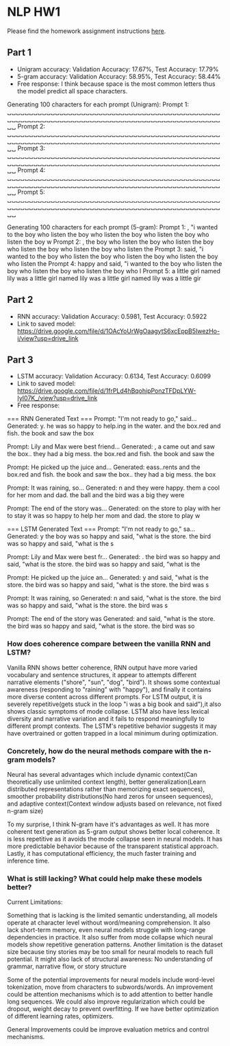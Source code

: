 # NLP HW1

Please find the homework assignment instructions [here](https://docs.google.com/document/d/1K8s_Ecms0cIqRO1PKPFs2bfFVFfZpc1nFoEhtxRlCaM/edit?tab=t.0).

## Part 1
* Unigram accuracy: Validation Accuracy: 17.67%, Test Accuracy: 17.79%
* 5-gram accuracy: Validation Accuracy: 58.95%, Test Accuracy: 58.44%
* Free response:
I think because space is the most common letters thus the model predict all space characters.

Generating 100 characters for each prompt (Unigram):
Prompt 1: ␣␣␣␣␣␣␣␣␣␣␣␣␣␣␣␣␣␣␣␣␣␣␣␣␣␣␣␣␣␣␣␣␣␣␣␣␣␣␣␣␣␣␣␣␣␣␣␣␣␣␣␣␣␣␣␣␣␣␣␣␣␣␣␣␣␣␣␣␣␣␣␣␣␣␣␣␣␣␣␣␣␣␣␣␣␣␣␣␣␣␣␣␣␣␣␣␣␣␣␣
Prompt 2: ␣␣␣␣␣␣␣␣␣␣␣␣␣␣␣␣␣␣␣␣␣␣␣␣␣␣␣␣␣␣␣␣␣␣␣␣␣␣␣␣␣␣␣␣␣␣␣␣␣␣␣␣␣␣␣␣␣␣␣␣␣␣␣␣␣␣␣␣␣␣␣␣␣␣␣␣␣␣␣␣␣␣␣␣␣␣␣␣␣␣␣␣␣␣␣␣␣␣␣␣
Prompt 3: ␣␣␣␣␣␣␣␣␣␣␣␣␣␣␣␣␣␣␣␣␣␣␣␣␣␣␣␣␣␣␣␣␣␣␣␣␣␣␣␣␣␣␣␣␣␣␣␣␣␣␣␣␣␣␣␣␣␣␣␣␣␣␣␣␣␣␣␣␣␣␣␣␣␣␣␣␣␣␣␣␣␣␣␣␣␣␣␣␣␣␣␣␣␣␣␣␣␣␣␣
Prompt 4: ␣␣␣␣␣␣␣␣␣␣␣␣␣␣␣␣␣␣␣␣␣␣␣␣␣␣␣␣␣␣␣␣␣␣␣␣␣␣␣␣␣␣␣␣␣␣␣␣␣␣␣␣␣␣␣␣␣␣␣␣␣␣␣␣␣␣␣␣␣␣␣␣␣␣␣␣␣␣␣␣␣␣␣␣␣␣␣␣␣␣␣␣␣␣␣␣␣␣␣␣
Prompt 5: ␣␣␣␣␣␣␣␣␣␣␣␣␣␣␣␣␣␣␣␣␣␣␣␣␣␣␣␣␣␣␣␣␣␣␣␣␣␣␣␣␣␣␣␣␣␣␣␣␣␣␣␣␣␣␣␣␣␣␣␣␣␣␣␣␣␣␣␣␣␣␣␣␣␣␣␣␣␣␣␣␣␣␣␣␣␣␣␣␣␣␣␣␣␣␣␣␣␣␣␣

Generating 100 characters for each prompt (5-gram):
Prompt 1: , "i wanted to the boy who listen the boy who listen the boy who listen the boy who listen the boy w
Prompt 2: , the boy who listen the boy who listen the boy who listen the boy who listen the boy who listen the
Prompt 3:  said, "i wanted to the boy who listen the boy who listen the boy who listen the boy who listen the 
Prompt 4:  happy and said, "i wanted to the boy who listen the boy who listen the boy who listen the boy who l
Prompt 5:  a little girl named lily was a little girl named lily was a little girl named lily was a little gir

## Part 2
* RNN accuracy: Validation Accuracy: 0.5981, Test Accuracy: 0.5922
* Link to saved model: https://drive.google.com/file/d/1OAcYoUrWgOaagytS6xcEppB5IwezHo-i/view?usp=drive_link

## Part 3
* LSTM accuracy: Validation Accuracy: 0.6134, Test Accuracy: 0.6099
* Link to saved model: https://drive.google.com/file/d/1frPLd4hBqohipPonzTFDpLYW-IyI07K_/view?usp=drive_link
* Free response:

=== RNN Generated Text ===
Prompt: <BOS>"I'm not ready to go," said...
Generated: y.<EOS> he was so happy to help.<EOS>ing in the water.<EOS> and the box.<EOS>red and fish.<EOS> the book and saw the box

Prompt: <BOS>Lily and Max were best friend...
Generated: , a came out and saw the box.<EOS>.<EOS> they had a big mess.<EOS> the box.<EOS>red and fish.<EOS> the book and saw the 

Prompt: <BOS>He picked up the juice and...
Generated: eass.<EOS>.<EOS>rents and the box.<EOS>red and fish.<EOS> the book and saw the box.<EOS>.<EOS> they had a big mess.<EOS> the box

Prompt: <BOS>It was raining, so...
Generated: n and they were happy.<EOS> them a cool for her mom and dad.<EOS> the ball and the bird was a big they were 

Prompt: <BOS>The end of the story was...
Generated:  on the store to play with her to stay it was so happy to help her mom and dad.<EOS> the store to play w

=== LSTM Generated Text ===
Prompt: <BOS>"I'm not ready to go," sa...
Generated: y the boy was so happy and said, "what is the store.<EOS> the bird was so happy and said, "what is the s

Prompt: <BOS>Lily and Max were best fr...
Generated: .<EOS> the bird was so happy and said, "what is the store.<EOS> the bird was so happy and said, "what is the

Prompt: <BOS>He picked up the juice an...
Generated: y and said, "what is the store.<EOS> the bird was so happy and said, "what is the store.<EOS> the bird was s

Prompt: <BOS>It was raining, so
Generated: n and said, "what is the store.<EOS> the bird was so happy and said, "what is the store.<EOS> the bird was s

Prompt: <BOS>The end of the story was
Generated:  and said, "what is the store.<EOS> the bird was so happy and said, "what is the store.<EOS> the bird was so


### How does coherence compare between the vanilla RNN and LSTM? 
Vanilla RNN shows better coherence, RNN output have more varied vocabulary and sentence structures, it appear to attempts different narrative elements ("shore", "sun", "dog", "bird"). It shows some contextual awareness (responding to "raining" with "happy"), and finally it
contains more diverse content across different prompts. For LSTM output, it is severely repetitive(gets stuck in the loop "i was a big book and said"),it also shows classic symptoms of mode collapse. LSTM also have less lexical diversity and narrative variation and it fails to respond meaningfully to different prompt contexts. The LSTM's repetitive behavior suggests it may have overtrained or gotten trapped in a local minimum during optimization.

### Concretely, how do the neural methods compare with the n-gram models?
Neural has several advantages which include dynamic context(Can theoretically use unlimited context length), better generalization(Learn distributed representations rather than memorizing exact sequences), smoother probability distributions(No hard zeros for unseen sequences), and
adaptive context(Context window adjusts based on relevance, not fixed n-gram size)

To my surprise, I think N-gram have it's advantages as well. It has more coherent text generation as 5-gram output shows better local coherence. It is less repetitive as it avoids the mode collapse seen in neural models. It has more predictable behavior because of the transparent statistical approach. Lastly, it has computational efficiency, the much faster training and inference time.

### What is still lacking? What could help make these models better?

Current Limitations:

Something that is lacking is the limited semantic understanding, all models operate at character level without word/meaning comprehension. It also lack short-term memory, even neural models struggle with long-range dependencies in practice. It also suffer from mode collapse which neural models show repetitive generation patterns. Another limitation is the dataset size because tiny stories may be too small for neural models to reach full potential. It might also
lack of structural awareness: No understanding of grammar, narrative flow, or story structure

Some of the potential improvements for neural models include word-level tokenization, move from characters to subwords/words. An improvement could be attention mechanisms which is to add attention to better handle long sequences. We could also improve regularization which could be dropout, weight decay to prevent overfitting. If we have better optimization of different learning rates, optimizers.

General Improvements could be improve evaluation metrics and control mechanisms.